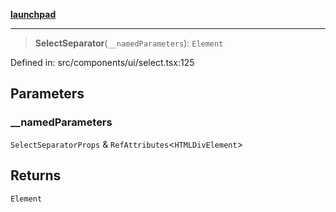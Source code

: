 [**launchpad**](index.md)

***

> **SelectSeparator**(`__namedParameters`): `Element`

Defined in: src/components/ui/select.tsx:125

## Parameters

### \_\_namedParameters

`SelectSeparatorProps` & `RefAttributes`\<`HTMLDivElement`\>

## Returns

`Element`
